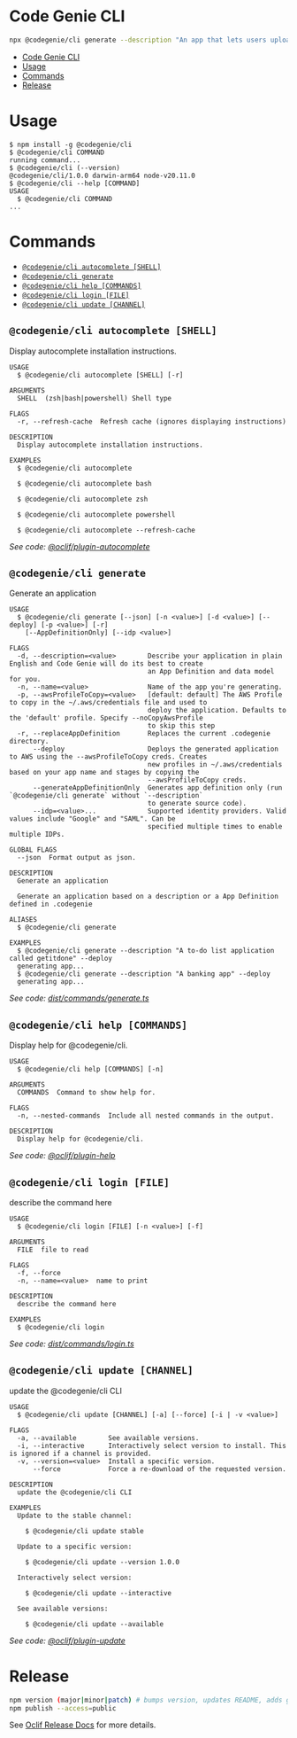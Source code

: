 # Code Genie CLI

```sh
npx @codegenie/cli generate --description "An app that lets users upload photos, location, time, species and other information so that Wildlife Rescuers can get notified and respond to reports of injured wildlife in their area."
```

<!-- toc -->
* [Code Genie CLI](#code-genie-cli)
* [Usage](#usage)
* [Commands](#commands)
* [Release](#release)
<!-- tocstop -->

# Usage

<!-- usage -->
```sh-session
$ npm install -g @codegenie/cli
$ @codegenie/cli COMMAND
running command...
$ @codegenie/cli (--version)
@codegenie/cli/1.0.0 darwin-arm64 node-v20.11.0
$ @codegenie/cli --help [COMMAND]
USAGE
  $ @codegenie/cli COMMAND
...
```
<!-- usagestop -->

# Commands

<!-- commands -->
* [`@codegenie/cli autocomplete [SHELL]`](#codegeniecli-autocomplete-shell)
* [`@codegenie/cli generate`](#codegeniecli-generate)
* [`@codegenie/cli help [COMMANDS]`](#codegeniecli-help-commands)
* [`@codegenie/cli login [FILE]`](#codegeniecli-login-file)
* [`@codegenie/cli update [CHANNEL]`](#codegeniecli-update-channel)

## `@codegenie/cli autocomplete [SHELL]`

Display autocomplete installation instructions.

```
USAGE
  $ @codegenie/cli autocomplete [SHELL] [-r]

ARGUMENTS
  SHELL  (zsh|bash|powershell) Shell type

FLAGS
  -r, --refresh-cache  Refresh cache (ignores displaying instructions)

DESCRIPTION
  Display autocomplete installation instructions.

EXAMPLES
  $ @codegenie/cli autocomplete

  $ @codegenie/cli autocomplete bash

  $ @codegenie/cli autocomplete zsh

  $ @codegenie/cli autocomplete powershell

  $ @codegenie/cli autocomplete --refresh-cache
```

_See code: [@oclif/plugin-autocomplete](https://github.com/oclif/plugin-autocomplete/blob/v3.0.5/lib/commands/autocomplete/index.ts)_

## `@codegenie/cli generate`

Generate an application

```
USAGE
  $ @codegenie/cli generate [--json] [-n <value>] [-d <value>] [--deploy] [-p <value>] [-r]
    [--AppDefinitionOnly] [--idp <value>]

FLAGS
  -d, --description=<value>        Describe your application in plain English and Code Genie will do its best to create
                                   an App Definition and data model for you.
  -n, --name=<value>               Name of the app you're generating.
  -p, --awsProfileToCopy=<value>   [default: default] The AWS Profile to copy in the ~/.aws/credentials file and used to
                                   deploy the application. Defaults to the 'default' profile. Specify --noCopyAwsProfile
                                   to skip this step
  -r, --replaceAppDefinition       Replaces the current .codegenie directory.
      --deploy                     Deploys the generated application to AWS using the --awsProfileToCopy creds. Creates
                                   new profiles in ~/.aws/credentials based on your app name and stages by copying the
                                   --awsProfileToCopy creds.
      --generateAppDefinitionOnly  Generates app definition only (run `@codegenie/cli generate` without `--description`
                                   to generate source code).
      --idp=<value>...             Supported identity providers. Valid values include "Google" and "SAML". Can be
                                   specified multiple times to enable multiple IDPs.

GLOBAL FLAGS
  --json  Format output as json.

DESCRIPTION
  Generate an application

  Generate an application based on a description or a App Definition defined in .codegenie

ALIASES
  $ @codegenie/cli generate

EXAMPLES
  $ @codegenie/cli generate --description "A to-do list application called getitdone" --deploy
  generating app...
  $ @codegenie/cli generate --description "A banking app" --deploy
  generating app...
```

_See code: [dist/commands/generate.ts](https://github.com/CodeGenieApp/cli/blob/v1.0.0/dist/commands/generate.ts)_

## `@codegenie/cli help [COMMANDS]`

Display help for @codegenie/cli.

```
USAGE
  $ @codegenie/cli help [COMMANDS] [-n]

ARGUMENTS
  COMMANDS  Command to show help for.

FLAGS
  -n, --nested-commands  Include all nested commands in the output.

DESCRIPTION
  Display help for @codegenie/cli.
```

_See code: [@oclif/plugin-help](https://github.com/oclif/plugin-help/blob/v5.2.20/lib/commands/help.ts)_

## `@codegenie/cli login [FILE]`

describe the command here

```
USAGE
  $ @codegenie/cli login [FILE] [-n <value>] [-f]

ARGUMENTS
  FILE  file to read

FLAGS
  -f, --force
  -n, --name=<value>  name to print

DESCRIPTION
  describe the command here

EXAMPLES
  $ @codegenie/cli login
```

_See code: [dist/commands/login.ts](https://github.com/CodeGenieApp/cli/blob/v1.0.0/dist/commands/login.ts)_

## `@codegenie/cli update [CHANNEL]`

update the @codegenie/cli CLI

```
USAGE
  $ @codegenie/cli update [CHANNEL] [-a] [--force] [-i | -v <value>]

FLAGS
  -a, --available        See available versions.
  -i, --interactive      Interactively select version to install. This is ignored if a channel is provided.
  -v, --version=<value>  Install a specific version.
      --force            Force a re-download of the requested version.

DESCRIPTION
  update the @codegenie/cli CLI

EXAMPLES
  Update to the stable channel:

    $ @codegenie/cli update stable

  Update to a specific version:

    $ @codegenie/cli update --version 1.0.0

  Interactively select version:

    $ @codegenie/cli update --interactive

  See available versions:

    $ @codegenie/cli update --available
```

_See code: [@oclif/plugin-update](https://github.com/oclif/plugin-update/blob/v4.1.7/dist/commands/update.ts)_
<!-- commandsstop -->

# Release

```sh
npm version (major|minor|patch) # bumps version, updates README, adds git tag
npm publish --access=public
```

See [Oclif Release Docs](https://oclif.io/docs/releasing/) for more details.
